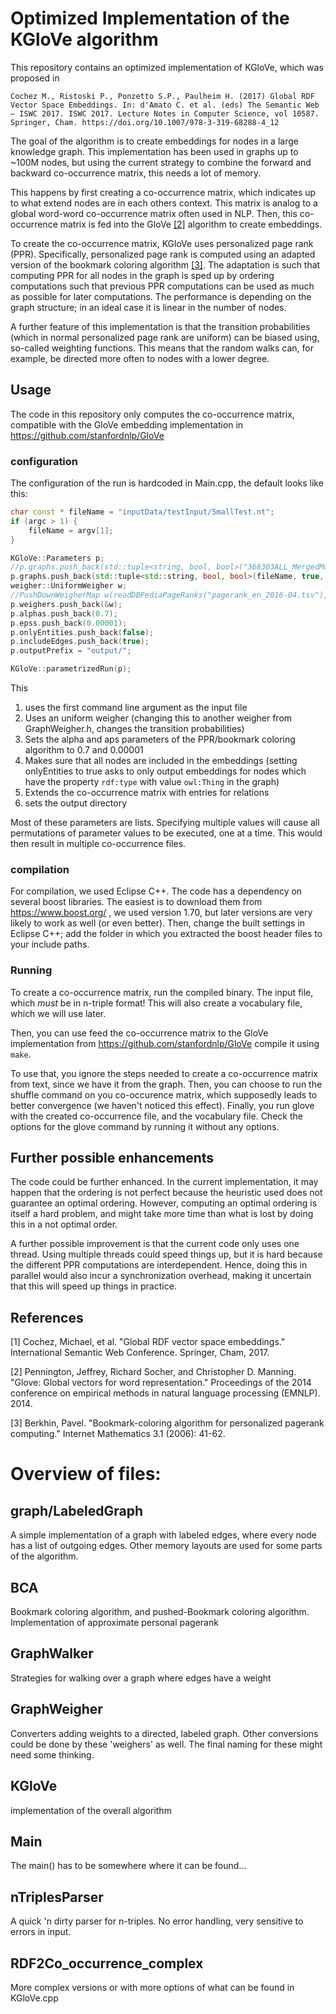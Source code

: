 
# Optimized Implementation of the KGloVe algorithm #

This repository contains an optimized implementation of KGloVe, which was proposed in


    Cochez M., Ristoski P., Ponzetto S.P., Paulheim H. (2017) Global RDF Vector Space Embeddings. In: d'Amato C. et al. (eds) The Semantic Web – ISWC 2017. ISWC 2017. Lecture Notes in Computer Science, vol 10587. Springer, Cham. https://doi.org/10.1007/978-3-319-68288-4_12


The goal of the algorithm is to create embeddings for nodes in a large knowledge graph.
This implementation has been used in graphs up to ~100M nodes, but using the current strategy to combine the forward and backward co-occurrence matrix, this needs a lot of memory.

This happens by first creating a co-occurrence matrix, which indicates up to what extend nodes are in each others context.
This matrix is analog to a global word-word co-occurrence matrix often used in NLP.
Then, this co-occurrence matrix is fed into the GloVe [[2]](#2) algorithm to create embeddings.

To create the co-occurrence matrix, KGloVe uses personalized page rank (PPR). Specifically, personalized page rank is computed using an adapted version of the bookmark coloring algorithm [[3]](#3).
The adaptation is such that computing PPR for all nodes in the graph is sped up by ordering computations such that previous PPR computations can be used as much as possible for later computations. The performance is depending on the graph structure; in an ideal case it is linear in the number of nodes.

A further feature of this implementation is that the transition probabilities (which in normal personalized page rank are uniform) can be biased using, so-called weighting functions.
This means that the random walks can, for example, be directed more often to nodes with a lower degree.


## Usage

The code in this repository only computes the co-occurrence matrix, compatible with the GloVe embedding implementation in https://github.com/stanfordnlp/GloVe

### configuration

The configuration of the run is hardcoded in Main.cpp, the default looks like this:

```c++
char const * fileName = "inputData/testInput/SmallTest.nt";
if (argc > 1) {
    fileName = argv[1];
}

KGloVe::Parameters p;
//p.graphs.push_back(std::tuple<string, bool, bool>("368303ALL_MergedMultiline_no-empty-lines_sort-uniq_error-boxer.nt", false, true));
p.graphs.push_back(std::tuple<std::string, bool, bool>(fileName, true, true));
weigher::UniformWeigher w;
//PushDownWeigherMap w(readDBPediaPageRanks("pagerank_en_2016-04.tsv"), 0.2);
p.weighers.push_back(&w);
p.alphas.push_back(0.7);
p.epss.push_back(0.00001);
p.onlyEntities.push_back(false);
p.includeEdges.push_back(true);
p.outputPrefix = "output/";

KGloVe::parametrizedRun(p);
```
This

1. uses the first command line argument as the input file
2. Uses an uniform weigher (changing this to another weigher from GraphWeigher.h, changes the transition probabilities)
3. Sets the alpha and aps parameters of the PPR/bookmark coloring algorithm to 0.7 and 0.00001
4. Makes sure that all nodes are included in the embeddings (setting onlyEntities to true asks to only output embeddings for nodes which have the property `rdf:type` with value `owl:Thing` in the graph)
5. Extends the co-occurrence matrix with entries for relations
6. sets the output directory

Most of these parameters are lists. Specifying multiple values will cause all permutations of parameter values to be executed, one at a time.
This would then result in multiple co-occurrence files.

### compilation

For compilation, we used Eclipse C++.
The code has a dependency on several boost libraries.
The easiest is to download them from https://www.boost.org/ , we used version 1.70, but later versions are very likely to work as well (or even better).
Then, change the built settings in Eclipse C++; add the folder in which you extracted the boost header files to your include paths.

### Running

To create a co-occurrence matrix, run the compiled binary. The input file, which *must* be in n-triple format!
This will also create a vocabulary file, which we will use later.

Then, you can use feed the co-occurrence matrix to the GloVe implementation from https://github.com/stanfordnlp/GloVe
compile it using `make`.

To use that, you ignore the steps needed to create a co-occurrence matrix from text, since we have it from the graph.
Then, you can choose to run the shuffle command on you co-occurence matrix, which supposedly leads to better convergence (we haven't noticed this effect).
Finally, you run glove with the created co-occurrence file, and the vocabulary file. Check the options for the glove command by running it without any options.



## Further possible enhancements

The code could be further enhanced. In the current implementation, it may happen that the ordering is not perfect because the heuristic used does not guarantee an optimal ordering. However, computing an optimal ordering is itself a hard problem, and might take more time than what is lost by doing this in a not optimal order.

A further possible improvement is that the current code only uses one thread. Using multiple threads could speed things up, but it is hard because the different PPR computations are interdependent.
Hence, doing this in parallel would also incur a synchronization overhead, making it uncertain that this will speed up things in practice.

## References

<a id="1">[1]</a> Cochez, Michael, et al. "Global RDF vector space embeddings." International Semantic Web Conference. Springer, Cham, 2017.

<a id="2">[2]</a> Pennington, Jeffrey, Richard Socher, and Christopher D. Manning. "Glove: Global vectors for word representation." Proceedings of the 2014 conference on empirical methods in natural language processing (EMNLP). 2014.

<a id="3">[3]</a> Berkhin, Pavel. "Bookmark-coloring algorithm for personalized pagerank computing." Internet Mathematics 3.1 (2006): 41-62.





Overview of files:
=====================

graph/LabeledGraph
------
A simple implementation of a graph with labeled edges, where every node has a list of outgoing edges.
Other memory layouts are used for some parts of the algorithm.


BCA
----
Bookmark coloring algorithm, and pushed-Bookmark coloring algorithm.
Implementation of approximate personal pagerank


GraphWalker
-------------
Strategies for walking over a graph where edges have a weight


GraphWeigher
-------------
Converters adding weights to a directed, labeled graph.
Other conversions could be done by these 'weighers' as well. The final naming for these might need some thinking.


KGloVe
------
implementation of the overall algorithm


Main
------
The main() has to be somewhere where it can be found...


nTriplesParser
---------------
A quick 'n dirty parser for n-triples. No error handling, very sensitive to errors in input.


RDF2Co_occurrence_complex
-------------------
More complex versions or with more options of what can be found in KGloVe.cpp





